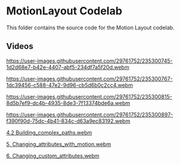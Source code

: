 # MotionLayout Codelab

This folder contains the source code for the Motion Layout codelab.

Videos
------

<p align = "center">
        
  https://user-images.githubusercontent.com/29761752/235300745-1d2d68e7-b42e-4407-abf5-234df7a5f20d.webm
</p>

<p align = "center">
        
  https://user-images.githubusercontent.com/29761752/235300767-1dc39456-c588-47e2-9d96-cb5d6b0c2cc4.webm
</p>

<p align = "center">

  https://user-images.githubusercontent.com/29761752/235300815-8d5b7ef9-dc4b-4935-8de3-7f13374bde6a.webm
</p>

<p align = "center">

  https://user-images.githubusercontent.com/29761752/235300897-f390f90d-75dc-4b41-834c-d63a9ec83192.webm
</p>

<p align = "center">

  [4.2 Building_complex_paths.webm](https://user-images.githubusercontent.com/29761752/235300957-d841e2ee-bd4f-4fc0-8535-4e6df8311cbb.webm)
</p>

<p align = "center">

  [5. Changing_attributes_with_motion.webm](https://user-images.githubusercontent.com/29761752/235301005-2f1da532-ac8e-49f1-b0b0-ca8d12f8991c.webm)
</p>

<p align = "center">

  [6. Changing_custom_attributes.webm](https://user-images.githubusercontent.com/29761752/235301060-3a0cbf3f-4ae9-4c96-b7a4-becfa2de5d19.webm)
</p>
